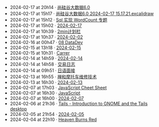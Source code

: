 - 2024-02-17 at 20h14 · [尚硅谷大数据6.0](尚硅谷大数据6.0)
- 2024-02-17 at 15h17 · [尚硅谷大数据6.0 2024-02-17 15.17.21.excalidraw](尚硅谷大数据6.0%202024-02-17%2015.17.21.excalidraw)
- 2024-02-17 at 15h12 · [Sql 实现 WordCount 专题](Sql%20实现%20WordCount%20专题)
- 2024-02-17 at 15h02 · [2024-02-17](2024-02-17)
- 2024-02-17 at 10h39 · [2min计划栏](2min计划栏)
- 2024-02-17 at 10h37 · [2024-02-02](2024-02-02)
- 2024-02-16 at 00h47 · [08 DataDev](08%20DataDev)
- 2024-02-15 at 13h18 · [2024-02-15](2024-02-15)
- 2024-02-15 at 10h31 · [Carrer](Carrer)
- 2024-02-14 at 14h59 · [2024-02-14](2024-02-14)
- 2024-02-14 at 14h58 · [交易日志](交易日志)
- 2024-02-14 at 09h51 · [日语面接](日语面接)
- 2024-02-13 at 16h55 · [禅和摩托车维修技术](禅和摩托车维修技术)
- 2024-02-13 at 16h30 · [2024-02-13](2024-02-13)
- 2024-02-07 at 17h03 · [JavaScript Cheet Sheet](JavaScript%20Cheet%20Sheet)
- 2024-02-07 at 16h30 · [JavaScript](JavaScript)
- 2024-02-07 at 16h00 · [2024-02-07](2024-02-07)
- 2024-02-06 at 21h36 · [Tails - Introduction to GNOME and the Tails desktop](Tails%20-%20Introduction%20to%20GNOME%20and%20the%20Tails%20desktop)
- 2024-02-05 at 21h54 · [2024-02-05](2024-02-05)
- 2024-02-04 at 22h10 · [Heaven Burns Red](Heaven%20Burns%20Red)
